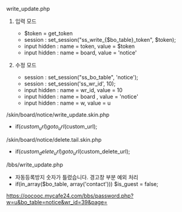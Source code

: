 write_update.php
1. 입력 모드
   - $token = get_token
   - session : set_session("ss_write_{$bo_table}_token", $token);
   - input hidden : name = token, value = $token
   - input hidden : name = board, value = 'notice'
     
2. 수정 모드
   - session : set_session("ss_bo_table", 'notice');
   - session : set_session('ss_wr_id', 10);
   - input hidden : name = wr_id, value = 10
   - input hidden : name = board , value = 'notice'
   - input hidden : name = w, value = u

  
/skin/board/notice/write_update.skin.php
   - if($custom_url) goto_url($custom_url);

/skin/board/notice/delete.tail.skin.php
   - if($custom_delete_url) goto_url($custom_delete_url);

/bbs/write_update.php
   - 자동등록방지 숫자가 틀렸습니다. 경고창 부분 예외 처리
   - if(in_array($bo_table, array('contact'))) $is_guest = false;

https://oocooc.mycafe24.com/bbs/password.php?w=u&bo_table=notice&wr_id=39&page=
